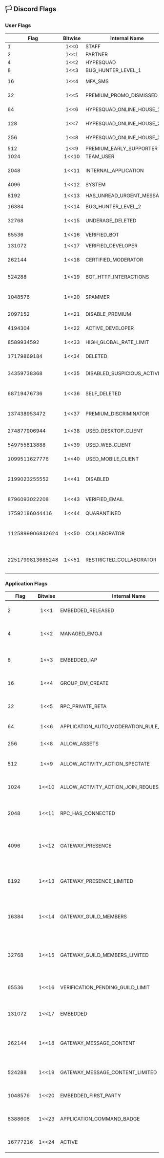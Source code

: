 ## 🏳️ Discord Flags 
### User Flags
| Flag             | Bitwise | Internal Name                | Description                                                 | Public | Documented |
|------------------|:-------:|------------------------------|-------------------------------------------------------------|:------:|:----------:|
| 1                | 1<<0    | STAFF                        | Discord Employee                                            | ✔      | ✔         |
| 2                | 1<<1    | PARTNER                      | Discord Partner                                             | ✔      | ✔         |
| 4                | 1<<2    | HYPESQUAD                    | HypeSquad Events                                            | ✔      | ✔         |
| 8                | 1<<3    | BUG_HUNTER_LEVEL_1           | Bug Hunter Level 1                                          | ✔      | ✔         |
| 16               | 1<<4    | MFA_SMS                      | SMS recovery for 2FA enabled                                | ❌     | ❌        |
| 32               | 1<<5    | PREMIUM_PROMO_DISMISSED      | Dismissed Nitro promotion                                   | ❌     | ❌        |
| 64               | 1<<6    | HYPESQUAD_ONLINE_HOUSE_1     | HypeSquad Online House Bravery                              | ✔      | ✔         |
| 128              | 1<<7    | HYPESQUAD_ONLINE_HOUSE_2     | HypeSquad Online House Brilliance                           | ✔      | ✔         |
| 256              | 1<<8    | HYPESQUAD_ONLINE_HOUSE_3     | HypeSquad Online House Balance                              | ✔      | ✔         |
| 512              | 1<<9    | PREMIUM_EARLY_SUPPORTER      | Early Supporter                                             | ✔      | ✔         |
| 1024             | 1<<10   | TEAM_USER                    | Team User                                                   | ✔      | ✔         |
| 2048             | 1<<11   | INTERNAL_APPLICATION         | Relates to partner/verification applications.               | ❌     | ❌        |
| 4096             | 1<<12   | SYSTEM                       | System User                                                 | ✔      | ✔         |
| 8192             | 1<<13   | HAS_UNREAD_URGENT_MESSAGES   | Has an unread system message                                | ❌     | ❌        |
| 16384            | 1<<14   | BUG_HUNTER_LEVEL_2           | Bug Hunter Level 2                                          | ✔      | ✔         |
| 32768            | 1<<15   | UNDERAGE_DELETED             | Pending deletion for being underage in DOB prompt           | ❌     | ❌        |
| 65536            | 1<<16   | VERIFIED_BOT                 | Verified Bot                                                | ✔      | ✔         |
| 131072           | 1<<17   | VERIFIED_DEVELOPER           | Early Verified Bot Developer                                | ✔      | ✔         |
| 262144           | 1<<18   | CERTIFIED_MODERATOR          | Moderator Programs Alumni                                   | ✔      | ✔         |
| 524288           | 1<<19   | BOT_HTTP_INTERACTIONS        | Bot has set an interactions endpoint url                    | ✔      | ✔         |
| 1048576          | 1<<20   | SPAMMER                      | User is disabled for being a spammer                        | ✔      | ❌        |
| 2097152          | 1<<21   | DISABLE_PREMIUM              | Disables Nitro Features                                     | ❌     | ❌        |
| 4194304          | 1<<22   | ACTIVE_DEVELOPER             | User is an active developer                                 | ✔      | ✔         |
| 8589934592       | 1<<33   | HIGH_GLOBAL_RATE_LIMIT       | Account has a high global ratelimit                         | ❌     | ❌        |
| 17179869184      | 1<<34   | DELETED                      | Account has been deleted                                    | ❌     | ❌        |
| 34359738368      | 1<<35   | DISABLED_SUSPICIOUS_ACTIVITY | Account has been disabled for suspicious activity           | ❌     | ❌        |
| 68719476736      | 1<<36   | SELF_DELETED                 | Account was deleted by the user                             | ❌     | ❌        |
| 137438953472     | 1<<37   | PREMIUM_DISCRIMINATOR        | User has a premium discriminator                            | ✔      | ❌        |
| 274877906944     | 1<<38   | USED_DESKTOP_CLIENT          | User has used the desktop client                            | ✔      | ❌        |
| 549755813888     | 1<<39   | USED_WEB_CLIENT              | User has used the web client                                | ✔      | ❌        |
| 1099511627776    | 1<<40   | USED_MOBILE_CLIENT           | User has used the mobile client                             | ✔      | ❌        |
| 2199023255552    | 1<<41   | DISABLED                     | User is currently temporarily or permanently disabled       | ❌     | ❌        |
| 8796093022208    | 1<<43   | VERIFIED_EMAIL               | User has a verified email                                   | ✔      | ❌        |
| 17592186044416   | 1<<44   | QUARANTINED                  | User account is quarantined                                 | ❌     | ❌        |
| 1125899906842624 | 1<<50   | COLLABORATOR                 | User is a collaborator and has staff permissions            | ✔      | ❌        |
| 2251799813685248 | 1<<51   | RESTRICTED_COLLABORATOR      | User is a restricted collaborator and has staff permissions | ✔      | ❌        |

### Application Flags
| Flag     | Bitwise | Internal Name                                 | Description                                                                                            | Public | Documented |
|----------|:-------:|-----------------------------------------------|--------------------------------------------------------------------------------------------------------|:------:|:----------:|
| 2        | 1<<1    | EMBEDDED_RELEASED                             | Indicates if an embedded app is available to play                                                      |        | ❌         |
| 4        | 1<<2    | MANAGED_EMOJI                                 | Indicates if the app has the ability to create Twitch-style emojis                                     |        | ❌         |
| 8        | 1<<3    | EMBEDDED_IAP                                  | Embedded app has the ability to create in-app purchases                                                |        | ❌         |
| 16       | 1<<4    | GROUP_DM_CREATE                               | App has permission to create group DMs                                                                 |        | ❌         |
| 32       | 1<<5    | RPC_PRIVATE_BETA                              | Allows the application to access the local RPC server                                                  |        | ❌         |
| 64       | 1<<6    | APPLICATION_AUTO_MODERATION_RULE_CREATE_BADGE | Powered by AutoMod                                                                                     |        | ❌         |
| 256      | 1<<8    | ALLOW_ASSETS                                  | Allows the app to create activity assets                                                               |        | ❌         |
| 512      | 1<<9    | ALLOW_ACTIVITY_ACTION_SPECTATE                | Allows the app to enable activity spectating                                                           |        | ❌         |
| 1024     | 1<<10   | ALLOW_ACTIVITY_ACTION_JOIN_REQUEST            | Allows the app to enable join requests for activities                                                  |        | ❌         |
| 2048     | 1<<11   | RPC_HAS_CONNECTED                             | Indicates whether the app has accessed the local RPC server before                                     |        | ❌         |
| 4096     | 1<<12   | GATEWAY_PRESENCE                              | Intent required for bots in 100 or more servers to receive presence_update events                      |        | ✔          |
| 8192     | 1<<13   | GATEWAY_PRESENCE_LIMITED                      | Intent required for bots in under 100 servers to receive presence_update events                        |        | ✔          |
| 16384    | 1<<14   | GATEWAY_GUILD_MEMBERS                         | Intent required for bots in 100 or more servers to receive member-related events like guild_member_add |        | ✔          |
| 32768    | 1<<15   | GATEWAY_GUILD_MEMBERS_LIMITED                 | Intent required for bots in under 100 servers to receive member-related events like guild_member_add   |        | ✔          |
| 65536    | 1<<16   | VERIFICATION_PENDING_GUILD_LIMIT              | Indicates unusual growth of an app that prevents verification.                                         |        | ✔          |
| 131072   | 1<<17   | EMBEDDED                                      | Indicates if an app is embedded within the Discord client                                              |        | ✔          |
| 262144   | 1<<18   | GATEWAY_MESSAGE_CONTENT                       | Intent required for bots in 100 or more servers to receive message content                             |        | ✔          |
| 524288   | 1<<19   | GATEWAY_MESSAGE_CONTENT_LIMITED               | Intent required for bots in under 100 servers to receive message content                               |        | ✔          |
| 1048576  | 1<<20   | EMBEDDED_FIRST_PARTY                          | Indicates a first-party embedded app                                                                   |        | ❌         |
| 8388608  | 1<<23   | APPLICATION_COMMAND_BADGE                     | Indicates if an app has registered global application commands                                         |        | ✔          |
| 16777216 | 1<<24   | ACTIVE                                        | Indicates if an app is considered active                                                               |        | ✔          |

